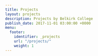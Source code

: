 ```yaml
---
title: Projects
layout: projects
description: Projects by Belkirk College
publish_date: 2017-11-01 03:00:00 +0000
menu:
  footer:
    identifier: _projects
    url: "/projects/"
    weight: 1
---
```

